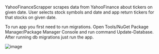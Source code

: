 YahooFinanceScrapper scrapes data from YahooFinance about tickers on given date.
User selects stock symbols and date and app return tickers for that stocks on given date.



To run app you first need to run migrations. Open Tools/NuGet Package Manager/Package Manager Console and run command Update-Database.
After running db migrations just run the app.

![image](https://github.com/user-attachments/assets/b2c88db3-c2a9-4ed1-9243-07d0022bfe1d)

